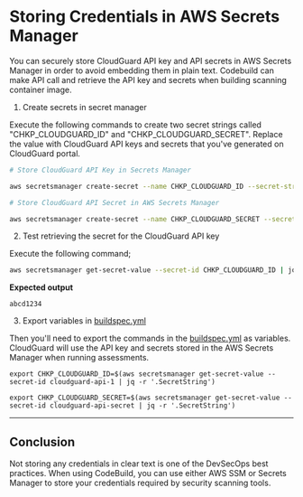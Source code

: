 # Storing Credentials in AWS Secrets Manager

You can securely store CloudGuard API key and API secrets in AWS Secrets Manager in order to avoid embedding them in plain text. Codebuild can make API call and retrieve the API key and secrets when building scanning container image. 

1. Create secrets  in secret manager

Execute the following commands to create two secret strings called "CHKP_CLOUDGUARD_ID" and "CHKP_CLOUDGUARD_SECRET". Replace the value with CloudGuard API keys and secrets that you've generated on CloudGuard portal.

```bash
# Store CloudGuard API Key in Secrets Manager

aws secretsmanager create-secret --name CHKP_CLOUDGUARD_ID --secret-string abcd1234

# Store CloudGuard API Secret in AWS Secrets Manager

aws secretsmanager create-secret --name CHKP_CLOUDGUARD_SECRET --secret-string 67890xyz

```


2. Test retrieving the secret for the CloudGuard API key

Execute the following command;

```bash
aws secretsmanager get-secret-value --secret-id CHKP_CLOUDGUARD_ID | jq -r '.SecretString'
```

**Expected output**

```
abcd1234
```

3. Export variables in [buildspec.yml](buildspec.yml)

Then you'll need to export the commands in the [buildspec.yml](buildspec.yml) as variables. CloudGuard will use the API key and secrets stored in the AWS Secrets Manager when running assessments. 

```
export CHKP_CLOUDGUARD_ID=$(aws secretsmanager get-secret-value --secret-id cloudguard-api-1 | jq -r '.SecretString')

export CHKP_CLOUDGUARD_SECRET=$(aws secretsmanager get-secret-value --secret-id cloudguard-api-secret | jq -r '.SecretString')

```
--- 
## Conclusion 

Not storing any credentials in clear text is one of the DevSecOps best practices. When using CodeBuild, you can use either AWS SSM or Secrets Manager to store your credentials required by security scanning tools. 